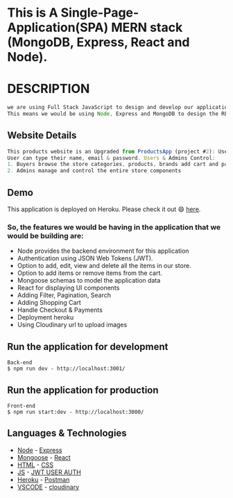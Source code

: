 # This is A Single-Page-Application(SPA) MERN stack (MongoDB, Express, React and Node).

# DESCRIPTION

```js
we are using Full Stack JavaScript to design and develop our applications. 
This means we would be using Node, Express and MongoDB to design the REST APIs and then we would use those APIs in our React frontend.
```

## Website Details 
```js
This products website is an Upgraded from ProductsApp (project #2): User can login & Register with their email. 
User can type their name, email & password. Users & Admins Control:
1. Buyers browse the store categories, products, brands add cart and payment.
2. Admins manage and control the entire store components 
```
## Demo

This application is deployed on Heroku. Please check it out :smile: [here](link).

### So, the features we would be having in the application that we would be building are:
  * Node provides the backend environment for this application
  * Authentication using JSON Web Tokens (JWT).
  * Option to add, edit, view and delete all the items in our store.
  * Option to add items or remove items from the cart.
  * Mongoose schemas to model the application data
  * React for displaying UI components
  * Adding Filter, Pagination, Search
  * Adding Shopping Cart
  * Handle Checkout & Payments
  * Deployment heroku
  * Using Cloudinary url to upload images

## Run the application for development
```
Back-end
$ npm run dev - http://localhost:3001/

```
## Run the application for production
```
Front-end
$ npm run start:dev - http://localhost:3000/
```


## Languages & Technologies 

- [Node](https://nodejs.org/en/) - [Express](https://expressjs.com/)
- [Mongoose](https://mongoosejs.com/) - [React](https://reactjs.org/)
- [HTML](https://html.com/) - [CSS](https://www.w3schools.com/Css/) 
- [JS](https://www.w3schools.com/js/default.asp) - [JWT USER AUTH](https://jwt.io/) 
- [Heroku](https://id.heroku.com/login) - [Postman](https://www.postman.com/)
- [VSCODE](https://code.visualstudio.com/) - [cloudinary](https://cloudinary.com//)


